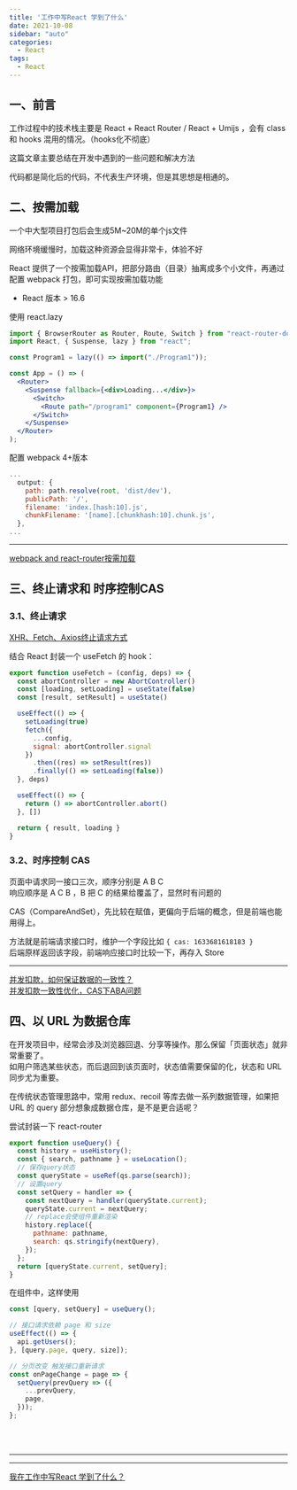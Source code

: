 ```yaml
---
title: '工作中写React 学到了什么'
date: 2021-10-08
sidebar: "auto"
categories:
  - React
tags: 
  - React
---
```


## **一、前言**

工作过程中的技术栈主要是 React + React Router / React + Umijs ，会有 class 和 hooks 混用的情况。（hooks化不彻底）

这篇文章主要总结在开发中遇到的一些问题和解决方法

代码都是简化后的代码，不代表生产环境，但是其思想是相通的。

## **二、按需加载**

一个中大型项目打包后会生成5M~20M的单个js文件

网络环境缓慢时，加载这种资源会显得非常卡，体验不好

React 提供了一个按需加载API，把部分路由（目录）抽离成多个小文件，再通过配置 webpack 打包，即可实现按需加载功能

- React 版本 > 16.6

使用 react.lazy
```jsx
import { BrowserRouter as Router, Route, Switch } from "react-router-dom";
import React, { Suspense, lazy } from "react";

const Program1 = lazy(() => import("./Program1"));

const App = () => (
  <Router>
    <Suspense fallback={<div>Loading...</div>}>
      <Switch>
        <Route path="/program1" component={Program1} />
      </Switch>
    </Suspense>
  </Router>
);
```
配置 webpack 4+版本
```js
...
  output: {
    path: path.resolve(root, 'dist/dev'),
    publicPath: '/',
    filename: 'index.[hash:10].js',
    chunkFilename: '[name].[chunkhash:10].chunk.js',
  },
...
```

<hr>

[webpack and react-router按需加载](https://segmentfault.com/a/1190000018381921)





## **三、终止请求和 时序控制CAS**

### **3.1、终止请求**

[XHR、Fetch、Axios终止请求方式](https://hz-cool.github.io/Notes/JavaScript/Async/20210604-%E7%BB%88%E6%AD%A2%E5%B7%B2%E5%8F%91%E9%80%81%E8%AF%B7%E6%B1%82)

结合 React 封装一个 useFetch 的 hook：

```jsx
export function useFetch = (config, deps) => {
  const abortController = new AbortController()
  const [loading, setLoading] = useState(false)
  const [result, setResult] = useState()

  useEffect(() => {
    setLoading(true)
    fetch({
      ...config,
      signal: abortController.signal
    })
      .then((res) => setResult(res))
      .finally(() => setLoading(false))
  }, deps)

  useEffect(() => {
    return () => abortController.abort()
  }, [])

  return { result, loading }
}
```

### **3.2、时序控制 CAS**

页面中请求同一接口三次，顺序分别是 A B C
<br>
响应顺序是 A C B ，B 把 C 的结果给覆盖了，显然时有问题的

CAS（CompareAndSet），先比较在赋值，更偏向于后端的概念，但是前端也能用得上。

方法就是前端请求接口时，维护一个字段比如 `{ cas: 1633681618183 }`
<br>
后端原样返回该字段，前端响应接口时比较一下，再存入 Store

<hr>

[并发扣款，如何保证数据的一致性？](https://mp.weixin.qq.com/s/QSpBDlW1KktJ8iHaYcO2rw)
<br>
[并发扣款一致性优化，CAS下ABA问题](https://mp.weixin.qq.com/s/a1ZUy_yA2PeLtlfWvPZIFg)





## **四、以 URL 为数据仓库**

在开发项目中，经常会涉及浏览器回退、分享等操作。那么保留「页面状态」就非常重要了。
<br>
如用户筛选某些状态，而后退回到该页面时，状态值需要保留的化，状态和 URL 同步尤为重要。

在传统状态管理思路中，常用 redux、recoil 等库去做一系列数据管理，如果把 URL 的 query 部分想象成数据仓库，是不是更合适呢？

尝试封装一下 react-router
```jsx
export function useQuery() {
  const history = useHistory();
  const { search, pathname } = useLocation();
  // 保存query状态
  const queryState = useRef(qs.parse(search));
  // 设置query
  const setQuery = handler => {
    const nextQuery = handler(queryState.current);
    queryState.current = nextQuery;
    // replace会使组件重新渲染
    history.replace({
      pathname: pathname,
      search: qs.stringify(nextQuery),
    });
  };
  return [queryState.current, setQuery];
}
```
在组件中，这样使用

```jsx
const [query, setQuery] = useQuery();

// 接口请求依赖 page 和 size
useEffect(() => {
  api.getUsers();
}, [query.page, query, size]);

// 分页改变 触发接口重新请求
const onPageChange = page => {
  setQuery(prevQuery => ({
    ...prevQuery,
    page,
  }));
};
```

<br><br><hr><hr>

[我在工作中写React 学到了什么？](https://ssh-blog.vercel.app/725558322/)
